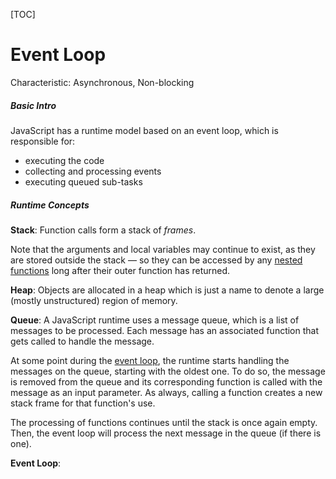 [TOC]



# Event Loop



Characteristic: Asynchronous, Non-blocking

##### Basic Intro

JavaScript has a runtime model based on an event loop, which is responsible for:

- executing the code
- collecting and processing events
- executing queued sub-tasks



##### Runtime Concepts



**Stack**: Function calls form a stack of *frames*.

Note that the arguments and local variables may continue to exist, as they are stored outside the stack — so they can be accessed by any [nested functions](https://developer.mozilla.org/en-US/docs/Web/JavaScript/Guide/Functions#nested_functions_and_closures) long after their outer function has returned.



**Heap**: Objects are allocated in a heap which is just a name to denote a large (mostly unstructured) region of memory.



**Queue**: A JavaScript runtime uses a message queue, which is a list of messages to be processed. Each message has an associated function that gets called to handle the message.

At some point during the [event loop](https://developer.mozilla.org/en-US/docs/Web/JavaScript/EventLoop#event_loop), the runtime starts handling the messages on the queue, starting with the oldest one. To do so, the message is removed from the queue and its corresponding function is called with the message as an input parameter. As always, calling a function creates a new stack frame for that function's use.

The processing of functions continues until the stack is once again empty. Then, the event loop will process the next message in the queue (if there is one).



**Event Loop**:



